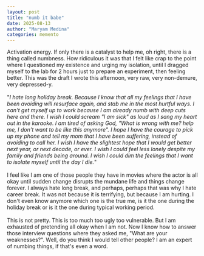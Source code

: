 ```yaml
---
layout: post
title: "numb it babe"
date: 2025-08-13
author: "Maryam Medina"
categories: memento
---
```



Activation energy. If only there is a catalyst to help me, oh right, there is a thing called numbness. How ridiculous it was that I felt like crap to the point where I questioned my existence and urging my isolation, until I dragged myself to the lab for 2 hours just to prepare an experiment, then feeling better. This was the draft I wrote this afternoon, very raw, very non-demure, very depressed-y.<br>
<br>
"*I hate long holiday break. Because I know that all my feelings that I have been avoiding will resurface again, and stab me in the most hurtful ways. I can't get myself up to work because I am already numb with deep cuts here and there. I wish I could scream "I am sick" as loud as I sang my heart out in the karaoke. I am tired of asking God, "What is wrong with me? help me, I don't want to be like this anymore". I hope I have the courage to pick up my phone and tell my mom that I have been suffering, instead of avoiding to call her. I wish I have the slightest hope that I would get better next year, or next decade, or ever. I wish I could feel less lonely despite my family and friends being around. I wish I could dim the feelings that I want to isolate myself until the day I die.*"<br>
<br>
I feel like I am one of those people they have in movies where the actor is all okay until sudden change disrupts the mundane life and things change forever. I always hate long break, and perhaps, perhaps that was why I hate career break. It was not because it is terrifying, but because I am hurting. I don't even know anymore which one is the true me, is it the one during the holiday break or is it the one during typical working period.<br>
<br>
This is not pretty. This is too much too ugly too vulnerable. But I am exhausted of pretending all okay when I am not. Now I know how to answer those interview questions where they asked me, "What are your weaknesses?". Well, do you think I would tell other people? I am an expert of numbing things, if that's even a word.<br>